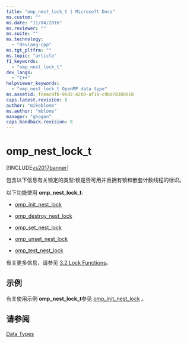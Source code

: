 ```yaml
---
title: "omp_nest_lock_t | Microsoft Docs"
ms.custom: ""
ms.date: "11/04/2016"
ms.reviewer: ""
ms.suite: ""
ms.technology: 
  - "devlang-cpp"
ms.tgt_pltfrm: ""
ms.topic: "article"
f1_keywords: 
  - "omp_nest_lock_t"
dev_langs: 
  - "C++"
helpviewer_keywords: 
  - "omp_nest_lock_t OpenMP data type"
ms.assetid: fceac9fb-96d2-42b0-af19-c9b078380618
caps.latest.revision: 8
author: "mikeblome"
ms.author: "mblome"
manager: "ghogen"
caps.handback.revision: 8
---
```

# omp_nest_lock_t
[!INCLUDE[vs2017banner](../../../assembler/inline/includes/vs2017banner.md)]

包含以下信息有关锁定的类型:锁是否可用并且拥有锁和嵌套计数线程的标识。  
  
 以下功能使用 **omp\_nest\_lock\_t**:  
  
-   [omp\_init\_nest\_lock](../../../parallel/openmp/reference/omp-init-nest-lock.md)  
  
-   [omp\_destroy\_nest\_lock](../../../parallel/openmp/reference/omp-destroy-nest-lock.md)  
  
-   [omp\_set\_nest\_lock](../../../parallel/openmp/reference/omp-set-nest-lock.md)  
  
-   [omp\_unset\_nest\_lock](../../../parallel/openmp/reference/omp-unset-nest-lock.md)  
  
-   [omp\_test\_nest\_lock](../../../parallel/openmp/reference/omp-test-nest-lock.md)  
  
 有关更多信息，请参见 [3.2 Lock Functions](../../../parallel/openmp/3-2-lock-functions.md)。  
  
## 示例  
 有关使用示例 **omp\_nest\_lock\_t**参见 [omp\_init\_nest\_lock](../../../parallel/openmp/reference/omp-init-nest-lock.md) 。  
  
## 请参阅  
 [Data Types](../../../parallel/openmp/reference/openmp-data-types.md)